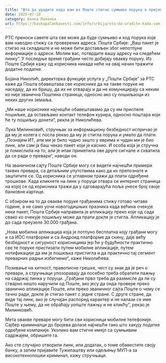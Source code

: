 ```yaml
---
title: "Шта да урадите када вам из Поште стигне сумњива порука о пријему пакета"
date: 2025-07-10
category: Бачка Паланка
url: https://backapalankavesti.com/info/srbija/sta-da-uradite-kada-vam-iz-poste-stigne-sumnjiva-poruka-o-prijemu-paketa/
---
```


РТС преноси савете шта све може да буде сумњиво и код порука које вам наводно стижу са проверених адреса. Пошта Србије: „Ваш пакет је стигао на складиште и не може бити достављен због непотпуне информације о адреси. Молим вас, потврдите вашу адресу на следећем линку“. У последње време грађани често добијају овакву поруку. Из Поште Србије кажу од корисника никада неће на овај начин тражити додатне податке.

Бојана Николић, директорка функције услуга у „Пошти Србије“ за РТС каже да Пошта обавештава све кориснике да на такве поруке не наседају, да их бришу, да их не отварају и да не комуницирају са неким ко није званична Поштина страница, односно ако су пошиљаоци из неких других земаља.

„Ми наше кориснике најчешће обавештавамо да су им приспеле пошиљке, да остављамо контакт телефон курира, односно поштара који ће ту пошиљку донети“, рекла је Николићева.

Лука Милинковић, стручњак за информациону безбедност испричао је да му је колега с посла рекао да му је стигла порука и умало да плати. „Познајем ИТ, али ми је било чудно зашто у еврима и чудан ми је био линк, али сам ја баш чекао пакет који је каснио. И особа која је стручна је помислила на то, али је ипак приметила ове друге сигнале и схватила да се ради о превари“, наводи он.

На званичном сајту Поште Србије могу се видети најчешћи примери таквих превара, са детаљним упутствима како да их препознате и заштитите се. Од корисника се углавном тражи да плати одређене трошкове. Када кликнете на линк у поруци отвара се интернет страница на којој се од корисника тражи да у одговарајућа поља унесе број своје банковне картице.

С обзиром на то да овакве поруке грађанима стижу готово читаве године, а не само уочи новогодишњих празника када већина очекује неки пакет, Пошта Србије направила је апликацију преко које од сада свако ко очекује пошиљку може да прати докле је стигла. Апликацију је до сада преузело 30.000 грађана.

„Нова мобилна апликација која је потпуно бесплатна коју грађани могу и са ИОС платформе и са Андроид платформе да скину, даје већу безбедност и сигурност корисницима јер ће у будућности практично све те поруке пристизати путем мобилне апликације, путем нотификације да им је пошиљка пристигла и да практично тај сегмент преварних радњи избегнемо“, каже Николићева.

Позивање на хитност, правописне грешке, чест су знак да је реч о превари, а стручњаци упозоравају да посебно треба обратити пажњу на садржај линка у поруци. „Грађани прво треба да размисле да ли су стварно нешто наручили од Поште, ако јесу да онда провере преко званично апликације Поште, или преко званичног сајта Поште о чему се тачно ради, докле је стигао пакет с једне стране. С друге стране, да виде тај линк, ако је случајан распоред карактер и не налази се име Поште у њему, да не обраћају уопште пажњу и не кликћу“, рекао је Милинковић.

Мета овакве преваре могу бити сви корисници мобилне телефоније. Сајбер криминалци до бројева долазе најчешће тако што хакују податке одређене компаније. Уколико вам стигне имејл са сумњивим садржајем, обришите га.

Ако сте случајно отворили линк, или додатак, о томе обавестите своју банку, а затим пријавите Тужилаштву или одељењу МУП-а за високотехнолошки криминал, кажу стручњаци.
